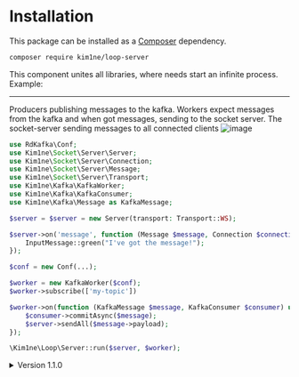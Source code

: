 # Installation

This package can be installed as a [Composer](https://getcomposer.org/) dependency.

```bash
composer require kim1ne/loop-server
```

This component unites all libraries, where needs start an infinite process. Example:
 ***
Producers publishing messages to the kafka. Workers expect messages from the kafka and when got messages, sending to the socket server. The socket-server sending messages to all connected clients
![image](https://github.com/user-attachments/assets/5657a5c2-7583-492c-ad05-bf16f2aeac2a)
```php
use RdKafka\Conf;
use Kim1ne\Socket\Server\Server;
use Kim1ne\Socket\Server\Connection;
use Kim1ne\Socket\Server\Message;
use Kim1ne\Socket\Server\Transport;
use Kim1ne\Kafka\KafkaWorker;
use Kim1ne\Kafka\KafkaConsumer;
use Kim1ne\Kafka\Message as KafkaMessage;

$server = $server = new Server(transport: Transport::WS);

$server->on('message', function (Message $message, Connection $connection, Server $server) {
    InputMessage::green("I've got the message!");
});

$conf = new Conf(...);

$worker = new KafkaWorker($conf);
$worker->subscribe(['my-topic'])

$worker->on(function (KafkaMessage $message, KafkaConsumer $consumer) use ($server) {
    $consumer->commitAsync($message);
    $server->sendAll($message->payload);
});

\Kim1ne\Loop\Server::run($server, $worker);
```

<details>
    <summary>Version 1.1.0</summary>

- All components have been updated 1.1.0
- A component has a scope-name. It has the method - getScopeName() - returns the scope-name. All events, which sends a component will be merge with the scope-name.
- All components are isolated from each other. A component can send an event, and another component will waiting for the event
----
Example:
the object [KafkaWorker](https://github.com/kim1ne/kim1ne-kafka/blob/main/src/Kafka/KafkaWorker.php) has scope-name - `kafka:worker`, and sends an event `message`, the event will called `kafka:worker:message`

```php
use Kim1ne\Socket\Server\Server;
use Kim1ne\Kafka\KafkaWorker;
use Kim1ne\Kafka\Message;
use Kim1ne\Kafka\KafkaConsumer;
use Kim1ne\Core\Event;

/**
 * @var Server $server
 */
$server->on('kafka:worker:message', function (Event $event) use ($server) {
    $message = $event->get('message');
    $server->sendAll($message);
});

/**
 * @var KafkaWorker $worker
 */
$worker->on('message', function (Message $message, KafkaConsumer $consumer) use ($worker) {
    $worker->dispatchEvent('message', new Event([
        'message' => $message->payload
    ]));
});
```
</details>
